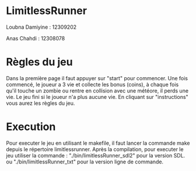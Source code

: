 # LimitlessRunner

Loubna Damiyine : 12309202

Anas Chahdi  : 12308078


# Règles du jeu

Dans la première page il faut appuyer sur "start" pour commencer. Une fois commencé, le joueur a 3 vie et collecte les bonus (coins), à chaque fois qu'il touche un zombie ou rentre en collision avec une météore, il perds une vie. Le jeu fini si le joueur n'a plus aucune vie.
En cliquant sur "instructions" vous aurez les règles du jeu. 


# Execution

Pour executer le jeu en utilisant le makefile, il faut lancer la commande make depuis le répertoire limitlessrunner.
Après la compilation, pour executer le jeu utiliser la commande :
    "./bin/limitlessRunner_sdl2" pour la version SDL.
ou  "./bin/limitlessRunner_txt" pour la version ligne de commande.
